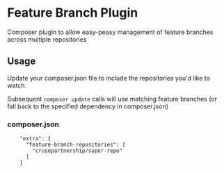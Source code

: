 # Feature Branch Plugin

Composer plugin to allow easy-peasy management of feature branches across multiple repositories

## Usage

Update your composer.json file to include the repositories you'd like to watch. 

Subsequent `composer update` calls will use matching feature branches (or fall back to the specified dependency in composer.json)

### composer.json

```
	"extra": {
      "feature-branch-repositories": [
        "crusepartnership/super-repo"
      ]
    }     
```





